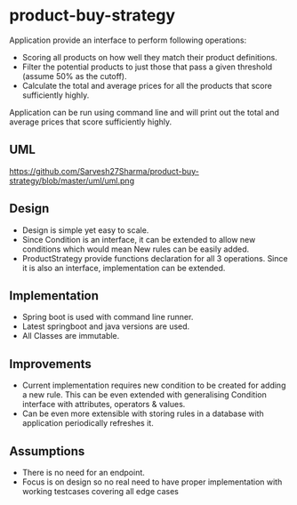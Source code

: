 # product-buy-strategy

Application provide an interface to perform following operations:

* Scoring all products on how well they match their product definitions.
* Filter the potential products to just those that pass a given threshold (assume 50% as the cutoff).
* Calculate the total and average prices for all the products that score sufficiently highly.

Application can be run using command line and will print out the total and average prices that score sufficiently
highly.

## UML
https://github.com/Sarvesh27Sharma/product-buy-strategy/blob/master/uml/uml.png

## Design

* Design is simple yet easy to scale.
* Since Condition is an interface, it can be extended to allow new conditions which would mean New rules can be easily
  added.
* ProductStrategy provide functions declaration for all 3 operations. Since it is also an interface, implementation can
  be extended.

## Implementation

* Spring boot is used with command line runner.
* Latest springboot and java versions are used.
* All Classes are immutable.

## Improvements

* Current implementation requires new condition to be created for adding a new rule. This can be even extended with
  generalising Condition interface with attributes, operators & values.
* Can be even more extensible with storing rules in a database with application periodically refreshes it.

## Assumptions

* There is no need for an endpoint.
* Focus is on design so no real need to have proper implementation with working testcases covering all edge cases
